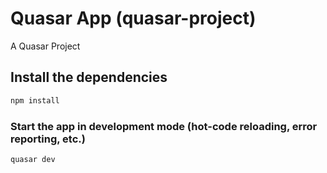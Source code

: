 # Quasar App (quasar-project)

A Quasar Project

## Install the dependencies
```bash
npm install
```

### Start the app in development mode (hot-code reloading, error reporting, etc.)
```bash
quasar dev
```

